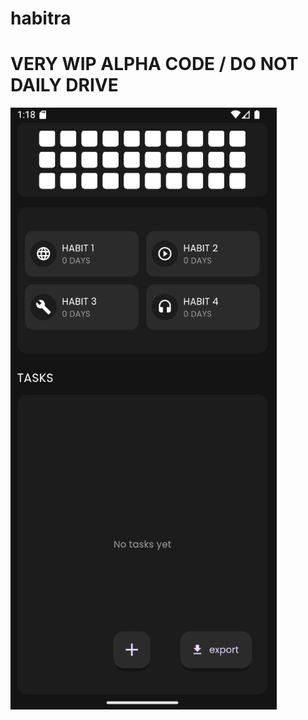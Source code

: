 # habitra

# VERY WIP ALPHA CODE / DO NOT DAILY DRIVE
![mainpage](https://raw.githubusercontent.com/athxrvx/Habitra/refs/heads/main/assets/mainpage.png)
